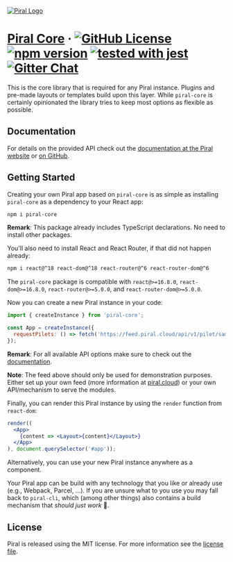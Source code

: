 [![Piral Logo](https://github.com/smapiot/piral/raw/main/docs/assets/logo.png)](https://piral.io)

# [Piral Core](https://piral.io) &middot; [![GitHub License](https://img.shields.io/badge/license-MIT-blue.svg)](https://github.com/smapiot/piral/blob/main/LICENSE) [![npm version](https://img.shields.io/npm/v/piral-core.svg?style=flat)](https://www.npmjs.com/package/piral-core) [![tested with jest](https://img.shields.io/badge/tested_with-jest-99424f.svg)](https://jestjs.io) [![Gitter Chat](https://badges.gitter.im/gitterHQ/gitter.png)](https://gitter.im/piral-io/community)

This is the core library that is required for any Piral instance. Plugins and pre-made layouts or templates build upon this layer. While `piral-core` is certainly opinionated the library tries to keep most options as flexible as possible.

## Documentation

For details on the provided API check out the [documentation at the Piral website](https://docs.piral.io) or [on GitHub](https://github.com/smapiot/piral/tree/main/docs).

## Getting Started

Creating your own Piral app based on `piral-core` is as simple as installing `piral-core` as a dependency to your React app:

```sh
npm i piral-core
```

**Remark**: This package already includes TypeScript declarations. No need to install other packages.

You'll also need to install React and React Router, if that did not happen already:

```sh
npm i react@^18 react-dom@^18 react-router@^6 react-router-dom@^6
```

The `piral-core` package is compatible with `react@>=16.8.0`, `react-dom@>=16.8.0`, `react-router@>=5.0.0`, and `react-router-dom@>=5.0.0`.

Now you can create a new Piral instance in your code:

```jsx
import { createInstance } from 'piral-core';

const App = createInstance({
  requestPilets: () => fetch('https://feed.piral.cloud/api/v1/pilet/sample'),
});
```

**Remark**: For all available API options make sure to check out the [documentation](https://docs.piral.io).

**Note**: The feed above should only be used for demonstration purposes. Either set up your own feed (more information at [piral.cloud](https://www.piral.cloud)) or your own API/mechanism to serve the modules.

Finally, you can render this Piral instance by using the `render` function from `react-dom`:

```jsx
render((
  <App>
    {content => <Layout>{content}</Layout>}
  </App>
), document.querySelector('#app'));
```

Alternatively, you can use your new Piral instance anywhere as a component.

Your Piral app can be build with any technology that you like or already use (e.g., Webpack, Parcel, ...). If you are unsure what to you use you may fall back to `piral-cli`, which (among other things) also contains a build mechanism that *should just work* :rocket:.

## License

Piral is released using the MIT license. For more information see the [license file](./LICENSE).
